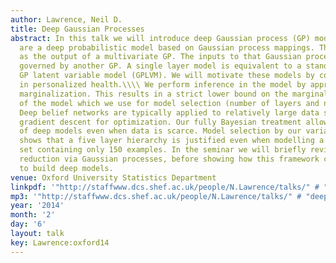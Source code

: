 ```yaml
---
author: Lawrence, Neil D.
title: Deep Gaussian Processes
abstract: In this talk we will introduce deep Gaussian process (GP) models. Deep GPs
  are a deep probabilistic model based on Gaussian process mappings. The data is modelled
  as the output of a multivariate GP. The inputs to that Gaussian process are then
  governed by another GP. A single layer model is equivalent to a standard GP or the
  GP latent variable model (GPLVM). We will motivate these models by considering applications
  in personalized health.\\\\ We perform inference in the model by approximate variational
  marginalization. This results in a strict lower bound on the marginal likelihood
  of the model which we use for model selection (number of layers and nodes per layer).
  Deep belief networks are typically applied to relatively large data sets using stochastic
  gradient descent for optimization. Our fully Bayesian treatment allows for the application
  of deep models even when data is scarce. Model selection by our variational bound
  shows that a five layer hierarchy is justified even when modelling a digit data
  set containing only 150 examples. In the seminar we will briefly review dimensionality
  reduction via Gaussian processes, before showing how this framework can be extended
  to build deep models.
venue: Oxford University Statistics Department
linkpdf: '"http://staffwww.dcs.shef.ac.uk/people/N.Lawrence/talks/" # "deep_oxford14.pdf"'
mp3: '"http://staffwww.dcs.shef.ac.uk/people/N.Lawrence/talks/" # "deep_oxford14.mp3"'
year: '2014'
month: '2'
day: '6'
layout: talk
key: Lawrence:oxford14
---
```

